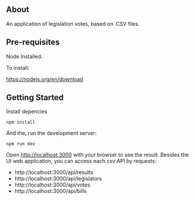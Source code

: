 
  

## About

An application of legislation votes, based on .CSV files.

## Pre-requisites

Node Installed. 

To install:

https://nodejs.org/en/download


## Getting Started

Install depencies

`npm install`

And the, run the development server:

`npm run dev`


Open [http://localhost:3000](http://localhost:3000) with your browser to see the result.
Besides the UI web application, you can access each csv API by requests:

- http://localhost:3000/api/results
- http://localhost:3000/api/legislators
- http://localhost:3000/api/votes
- http://localhost:3000/api/bills